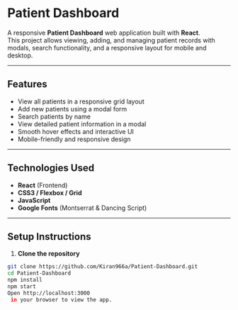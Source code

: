 # Patient Dashboard

A responsive **Patient Dashboard** web application built with **React**.  
This project allows viewing, adding, and managing patient records with modals, search functionality, and a responsive layout for mobile and desktop.

---

## Features

- View all patients in a responsive grid layout
- Add new patients using a modal form
- Search patients by name
- View detailed patient information in a modal
- Smooth hover effects and interactive UI
- Mobile-friendly and responsive design

---

## Technologies Used

- **React** (Frontend)
- **CSS3 / Flexbox / Grid**
- **JavaScript**
- **Google Fonts** (Montserrat & Dancing Script)

---

## Setup Instructions

1. **Clone the repository**
```bash
git clone https://github.com/Kiran966a/Patient-Dashboard.git
cd Patient-Dashboard
npm install
npm start
Open http://localhost:3000
 in your browser to view the app.
